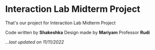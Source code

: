 # Interaction Lab Midterm Project
That's our project for Interaction Lab Midterm Project

  Code written by **Shakeshka**
  Design made by **Mariyam**
  Professor **Rudi**

*...last updated on 11/11/2022*
